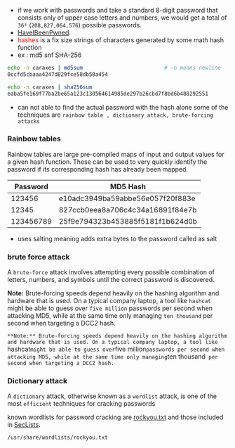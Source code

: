 - if we work with passwords and take a standard 8-digit password that consists only of upper case letters and numbers, we would get a total of `36⁸` (`208,827,064,576`) possible passwords.
- [HaveIBeenPwned](https://haveibeenpwned.com/).
- <span style="color:rgb(255, 0, 0)">hashes</span> is a fix size strings of characters generated by some math hash function
- ex : md5 snf SHA-256
```bash
echo -n caraxes | md5sum                          # -n means newline
0ccfd5cbaaa4247d829fce58db58a454

echo -n caraxes | sha256sum
eaba5fe169f77ba2be65a123c130564614985de297b26cbd7f8bd6b488292551
```
- can not able to find the actual password with the hash alone some of the techniques are    `rainbow table , dictionary attack, brute-forcing attacks`

### Rainbow tables

Rainbow tables are large pre-compiled maps of input and output values for a given hash function. These can be used to very quickly identify the password if its corresponding hash has already been mapped.

|Password|MD5 Hash|
|---|---|
|123456|e10adc3949ba59abbe56e057f20f883e|
|12345|827ccb0eea8a706c4c34a16891f84e7b|
|123456789|25f9e794323b453885f5181f1b624d0b|
- uses salting meaning adds extra bytes to the password called as salt

### brute force attack
A `brute-force` attack involves attempting every possible combination of letters, numbers, and symbols until the correct password is discovered.

**Note:** Brute-forcing speeds depend heavily on the hashing algorithm and hardware that is used. On a typical company laptop, a tool like `hashcat` might be able to guess over `five million` passwords per second when attacking MD5, while at the same time only managing `ten thousand` per second when targeting a DCC2 hash.

`**Note:** Brute-forcing speeds depend heavily on the hashing algorithm and hardware that is used. On a typical company laptop, a tool like `hashcat` might be able to guess over `five million` passwords per second when attacking MD5, while at the same time only managing `ten thousand` per second when targeting a DCC2 hash.`

### Dictionary attack
A `dictionary` attack, otherwise known as a `wordlist` attack, is one of the most `efficient` techniques for cracking passwords

known wordlists for password cracking are [rockyou.txt](https://github.com/brannondorsey/naive-hashcat/releases/download/data/rockyou.txt) and those included in [SecLists](https://github.com/danielmiessler/SecLists).

`/usr/share/wordlists/rockyou.txt`
